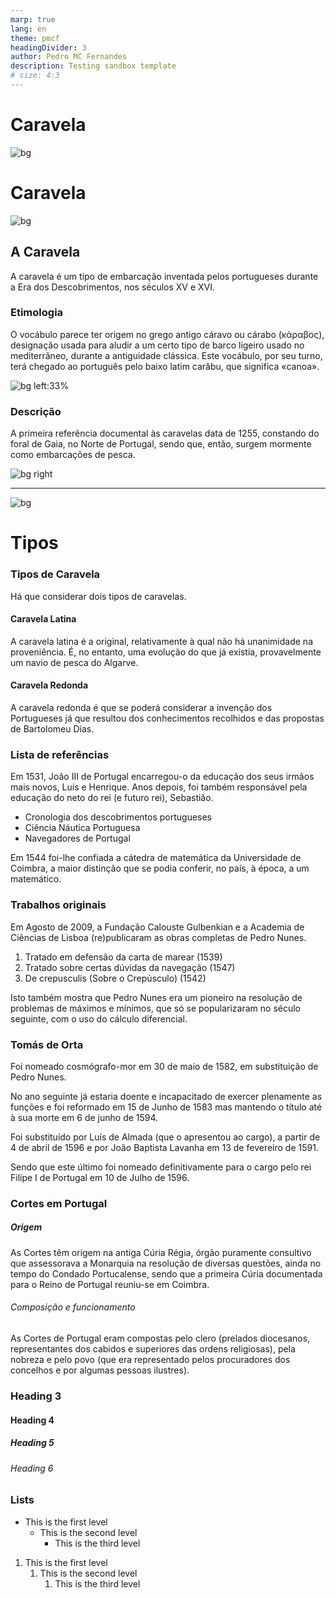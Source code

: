 ```yaml
---
marp: true
lang: en
theme: pmcf
headingDivider: 3
author: Pedro MC Fernandes
description: Testing sandbox template
# size: 4:3
---
```


# <!--fit-->Caravela

![bg](../img/ocean.jpg)

<!--
_color: var(--paper)
_class: sep
-->

# Caravela

![bg](../img/ocean.jpg)

<!--
_color: var(--paper)
_class: sep
-->

## A Caravela

A caravela é um tipo de embarcação inventada pelos portugueses durante a Era dos Descobrimentos, nos séculos XV e XVI.

<!--
header: "Sandbox Presentation"
footer: "Pedro MC Fernandes"
paginate: true
-->

### Etimologia

O vocábulo parece ter origem no grego antigo cáravo ou cárabo (κάραβος), designação usada para aludir a um certo tipo de barco ligeiro usado no mediterrâneo, durante a antiguidade clássica. Este vocábulo, por seu turno, terá chegado ao português pelo baixo latim carăbu, que significa «canoa».

![bg left:33%](../img/caravela.jpg)

### Descrição

A primeira referência documental às caravelas data de 1255, constando do foral de Gaia, no Norte de Portugal, sendo que, então, surgem mormente como embarcações de pesca.

![bg right](../img/caravela-drawing.jpg)

---

![bg](../img/ocean.jpg)

<!--
_paginate: false
_header: ""
_footer: ""
-->

# Tipos

<!--
_class: sep
_header: ""
_footer: ""
-->

### Tipos de Caravela

Há que considerar dois tipos de caravelas.

#### Caravela Latina

A caravela latina é a original, relativamente à qual não há unanimidade na proveniência. É, no entanto, uma evolução do que já existia, provavelmente um navio de pesca do Algarve.

#### Caravela Redonda

A caravela redonda é que se poderá considerar a invenção dos Portugueses já que resultou dos conhecimentos recolhidos e das propostas de Bartolomeu Dias.

### Lista de referências

Em 1531, João III de Portugal encarregou-o da educação dos seus irmãos mais novos, Luís e Henrique. Anos depois, foi também responsável pela educação do neto do rei (e futuro rei), Sebastião.

- Cronologia dos descobrimentos portugueses
- Ciência Náutica Portuguesa
- Navegadores de Portugal

Em 1544 foi-lhe confiada a cátedra de matemática da Universidade de Coimbra, a maior distinção que se podia conferir, no país, à época, a um matemático. 

### Trabalhos originais

Em Agosto de 2009, a Fundação Calouste Gulbenkian e a Academia de Ciências de Lisboa (re)publicaram as obras completas de Pedro Nunes.

1. Tratado em defensão da carta de marear (1539)
2. Tratado sobre certas dúvidas da navegação (1547)
3. De crepusculis (Sobre o Crepúsculo) (1542)

Isto também mostra que Pedro Nunes era um pioneiro na resolução de problemas de máximos e mínimos, que só se popularizaram no século seguinte, com o uso do cálculo diferencial.

### Tomás de Orta

Foi nomeado cosmógrafo-mor em 30 de maio de 1582, em substituição de Pedro Nunes.

No ano seguinte já estaria doente e incapacitado de exercer plenamente as funções e foi reformado em 15 de Junho de 1583 mas mantendo o título até à sua morte em 6 de junho de 1594.

Foi substituído por Luís de Almada (que o apresentou ao cargo), a partir de 4 de abril de 1596 e por João Baptista Lavanha em 13 de fevereiro de 1591.

Sendo que este último foi nomeado definitivamente para o cargo pelo rei Filipe I de Portugal em 10 de Julho de 1596.

### Cortes em Portugal

##### Origem

As Cortes têm origem na antiga Cúria Régia, órgão puramente consultivo que assessorava a Monarquia na resolução de diversas questões, ainda no tempo do Condado Portucalense, sendo que a primeira Cúria documentada para o Reino de Portugal reuniu-se em Coimbra.

###### Composição e funcionamento

As Cortes de Portugal eram compostas pelo clero (prelados diocesanos, representantes dos cabidos e superiores das ordens religiosas), pela nobreza e pelo povo (que era representado pelos procuradores dos concelhos e por algumas pessoas ilustres).

### Heading 3

#### Heading 4

##### Heading 5

###### Heading 6

### Lists

- This is the first level
    - This is the second level
        - This is the third level

1. This is the first level
    1. This is the second level
        1. This is the third level